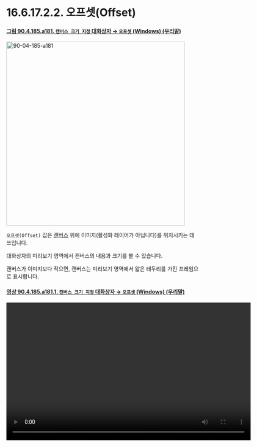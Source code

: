 # 16.6.17.2.2. 오프셋(Offset)

<a id="90-04-185-a181"></a>

#### [그림 90.4.185.a181. `캔버스 크기 지정` 대화상자 → `오프셋` (Windows) (우리말)](./90-04-0185-set_image_canvas_size.md#90-04-185-a181)
<img width="467" height="481" alt="90-04-185-a181" src="https://github.com/user-attachments/assets/b01de3d8-7da5-48d7-8e07-2c0f043bd2b6" />

`오프셋(Offset)` 값은 [캔버스](./19-glossaryx-canvas.md) 위에 이미지(활성화 레이어가 아닙니다)를 위치시키는 데 쓰입니다.

대화상자의 미리보기 영역에서 캔버스의 내용과 크기를 볼 수 있습니다.

캔버스가 이미지보다 작으면, 캔버스는 미리보기 영역에서 얇은 테두리를 가진 프레임으로 표시합니다.

<a id="90-04-185-a181-01"></a>

#### [영상 90.4.185.a181.1. `캔버스 크기 지정` 대화상자 → `오프셋` (Windows) (우리말)](./90-04-0185-set_image_canvas_size.md#90-04-185-a181-01)
<video controls="controls" width="640" height="360" src="https://github.com/user-attachments/assets/9a6c4cc5-94c6-4380-9b71-701c13d24eb5"></video>